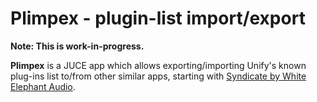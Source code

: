 # Plimpex - plugin-list import/export
**Note: This is work-in-progress.**

**Plimpex** is a JUCE app which allows exporting/importing Unify's known plug-ins list to/from other similar apps, starting with [Syndicate by White Elephant Audio](https://www.whiteelephantaudio.com/plugins/syndicate).

